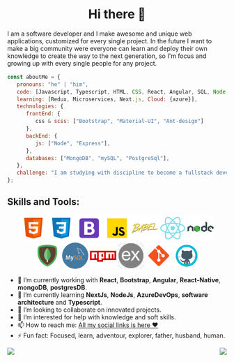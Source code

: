 <h1 align="center">Hi there 👋</h1>

I am a software developer and I make awesome and unique web applications, customized for every single project. In the future I want to make a big community were everyone can learn and deploy their own knowledge to create the way to the next generation, so I'm focus and growing up with every single people for any project. 

```javascript
const aboutMe = {
   pronouns: "he" | "him",
   code: [Javascript, Typescript, HTML, CSS, React, Angular, SQL, Node.js],
   learning: [Redux, Microservices, Next.js, Cloud: {azure}],
   technologies: {
      frontEnd: {
         css & scss: ["Bootstrap", "Material-UI", "Ant-design"]
      },
      backEnd: {
         js: ["Node", "Express"],
      },
      databases: ["MongoDB", "mySQL", "PostgreSql"],
   },
   challenge: "I am studying with discipline to become a fullstack developer.",
};
```

<h2>Skills and Tools: </h2>
<p align="center">
	<img style="margin: auto;" src="https://raw.githubusercontent.com/sachinverma53121/sachinverma53121/master/icons/html5.png" alt=html5 width="60" height="60"/> 
	<img style="margin: auto;" src="https://raw.githubusercontent.com/sachinverma53121/sachinverma53121/master/icons/css3.png" alt=css3 width="60" height="60"/> 
	<img style="margin: auto;" src="https://raw.githubusercontent.com/sachinverma53121/sachinverma53121/master/icons/bootstrap.png" alt=bootstrap width="60" height="60"/>
  <img style="margin: auto;" src="https://raw.githubusercontent.com/sachinverma53121/sachinverma53121/master/icons/js.png" alt=javascript width="60" height="60"/>
	<img style="margin: auto;" src="https://raw.githubusercontent.com/sachinverma53121/sachinverma53121/master/icons/babel.png" alt=babel width="60" height="60"/>
 	<img style="margin: auto;" src="https://raw.githubusercontent.com/sachinverma53121/sachinverma53121/master/icons/react.png" alt=react width="60" height="60"/>
<img style="margin: auto;" src="https://raw.githubusercontent.com/sachinverma53121/sachinverma53121/master/icons/node.png" alt=nodejs width="60" height="60"/>
  <img style="margin: auto;" src="https://raw.githubusercontent.com/sachinverma53121/sachinverma53121/master/icons/mongo.png" alt=mongodb width="60" height="60"/> 
	<img style="margin: auto;" src="https://raw.githubusercontent.com/sachinverma53121/sachinverma53121/master/icons/mysql.png" alt=mysql width="60" height="60"/> 
  <img style="margin: auto;" src="https://raw.githubusercontent.com/sachinverma53121/sachinverma53121/master/icons/npm.png" alt=npm width="60" height="60"/>
  <img style="margin: auto;" src="https://raw.githubusercontent.com/sachinverma53121/sachinverma53121/master/icons/express.png" alt=express width="60" height="60"/>
  <img style="margin: auto;" src="https://raw.githubusercontent.com/sachinverma53121/sachinverma53121/master/icons/git.png" alt=git width="60" height="60"/>
  <img style="margin: auto;" src="https://raw.githubusercontent.com/sachinverma53121/sachinverma53121/master/icons/github.png" alt=github width="60" height="60"/>


- 🔭 I’m currently working with **React**, **Bootstrap**, **Angular**, **React-Native**, **mongoDB**, **postgresDB**.
- 🌱 I’m currently learning **NextJs**, **NodeJs**, **AzureDevOps**, **software architecture** and **Typescript**.
- 👯 I’m looking to collaborate on innovated projects.
- 🤔 I’m interested for help with knowledge and soft skills.
- 📫 How to reach me: [All my social links is here ♥](https://linktr.ee/iamsergiocampbell)
- ⚡ Fun fact: Focused, learn, adventour, explorer, father, husband, human.


<p align="right">
<img align="left" src="https://github-readme-stats.vercel.app/api?username=SergioCampbell&theme=tokyonight&show_icons=true" />

<img  float="right" src="https://github-readme-stats.vercel.app/api/top-langs/?username=SergioCampbell&theme=tokyonight&show_icons=true" />

</p>
